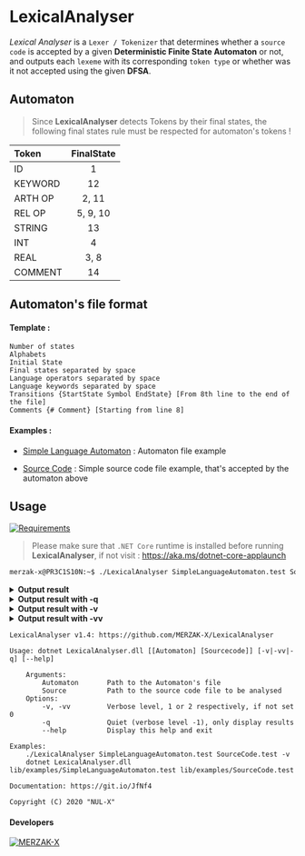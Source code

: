 # LexicalAnalyser
_Lexical Analyser_ is a `Lexer / Tokenizer` that determines whether a `source code` is accepted by a given **Deterministic Finite State Automaton** or not, and outputs each `lexeme` with its corresponding `token type` or whether was it not accepted using the given **DFSA**. 

## Automaton

> Since **LexicalAnalyser** detects Tokens by their final states, the following final states rule must be respected for automaton's tokens !

**Token**|**FinalState**
:-----|:-----:
|ID|1|
|KEYWORD|12|
|ARTH OP|2, 11|
|REL OP|5, 9, 10|
|STRING|13|
|INT|4|
|REAL|3, 8|
|COMMENT|14|

## Automaton's file format
#### Template :
```
Number of states
Alphabets
Initial State
Final states separated by space
Language operators separated by space
Language keywords separated by space
Transitions {StartState Symbol EndState} [From 8th line to the end of the file]
Comments {# Comment} [Starting from line 8]
```
#### Examples :

- [Simple Language Automaton](https://github.com/MERZAK-X/LexicalAnalyser/blob/master/lib/examples/SimpleLanguageAutomaton.test) : Automaton file example

- [Source Code](https://github.com/MERZAK-X/LexicalAnalyser/blob/master/lib/examples/SourceCode.test) : Simple source code file example, that's accepted by the automaton above

## Usage
[![Requirements](https://badgen.net/badge/Requirements/.NET%20Core%20Runtime/red)](https://aka.ms/dotnet-core-applaunch)
>  Please make sure that `.NET Core` runtime is installed before running **LexicalAnalyser**, if not visit : https://aka.ms/dotnet-core-applaunch

``` bash
merzak-x@PR3C1S10N:~$ ./LexicalAnalyser SimpleLanguageAutomaton.test SourceCode.test
```

<details>
  <summary><b>Output result</b></summary>

```
merzak-x@PR3C1S10N:~$ ./LexicalAnalyser SimpleLanguageAutomaton.test SourceCode.test

Automaton [SimpleLanguageAutomaton] : 

E = {0, 1, 4, 2, 15, 3, 6, 7, 8, 5, 9, 10, 11} ; 

A = {a, b, c, d, e, f, g, h, i, j, k, l, m, n, o, p, q, r, s, t, u, v, w, x, y, z, _, 0, 1, 2, 3, 4, 5, 6, 7, 8, 9, <, >, (, ), ", +, -, *, /, =} ; 

q₀ = 0 ; 

F = {1, 2, 3, 4, 5, 8, 9, 10, 11} ;

                                        
✓ <KEYWORD,{BEGIN}>
✓ <ID,{var}>
✓ <REL_OP,{=}>
✓ <STRING,{some quite long string with ¢ħæræŧ€rß +°c §.-?}>
✓ <KEYWORD,{IF}>
✓ <REAL,{13.4}>
✓ <REL_OP,{>=}>
✓ <INT,{77}>
✓ <KEYWORD,{THEN}>
✓ <ID,{variable}>
✓ <REL_OP,{=}>
✓ <INT,{99}>
✓ <ARTH_OP,{-}>
✓ <INT,{98}>
✓ <KEYWORD,{ELSE}>
✓ <ID,{var}>
✓ <REL_OP,{=}>
✓ <REAL,{17.54E^485512}>
✓ <INT,{1}>
✓ <INT,{-2}>
✓ <INT,{9}>
✓ <REL_OP,{=}>
✓ <INT,{8}>
✓ <INT,{8}>
✓ <ARTH_OP,{/}>
✓ <INT,{9}>
✓ <ID,{var}>
✓ <ARTH_OP,{*}>
✓ <INT,{-1}>
✓ <REL_OP,{<=}>
✓ <INT,{77}>
✓ <ARTH_OP,{/}>
✓ <INT,{18}>
✓ <ID,{test}>
✓ <REL_OP,{=}>
✓ <INT,{99}>
✓ <ARTH_OP,{+}>
✓ <INT,{98}>
✓ <ARTH_OP,{+}>
✓ <INT,{1}>
✓ <KEYWORD,{END}>

✓ The source file `SourceCode.test` is accepted by the automaton's described language !


Process finished with exit code 0.
  
```

</details>

<details>
  <summary><b>Output result with -q</b></summary>

```
merzak-x@PR3C1S10N:~$ dotnet LexicalAnalyser.dll "/home/merzak-x/EMSI/C#/Projects/LexicalAnalyser/lib/examples/SimpleLanguageAutomaton.test" "/home/merzak-x/EMSI/C#/Projects/LexicalAnalyser/lib/examples/SourceCode.test" -q


✓ <KEYWORD,{BEGIN}>
✓ <ID,{var}>
✓ <REL_OP,{=}>
✓ <STRING,{some quite long string with ¢ħæræŧ€rß +°c §.-?}>
✓ <KEYWORD,{IF}>
✓ <REAL,{13.4}>
✓ <REL_OP,{>=}>
✓ <INT,{77}>
✓ <KEYWORD,{THEN}>
✓ <ID,{variable}>
✓ <REL_OP,{=}>
✓ <INT,{99}>
✓ <ARTH_OP,{-}>
✓ <INT,{98}>
✓ <KEYWORD,{ELSE}>
✓ <ID,{var}>
✓ <REL_OP,{=}>
✓ <REAL,{17.54E^485512}>
✓ <INT,{1}>
✓ <INT,{-2}>
✓ <INT,{9}>
✓ <REL_OP,{=}>
✓ <INT,{8}>
✓ <INT,{8}>
✓ <ARTH_OP,{/}>
✓ <INT,{9}>
✓ <ID,{var}>
✓ <ARTH_OP,{*}>
✓ <INT,{-1}>
✓ <REL_OP,{<=}>
✓ <INT,{77}>
✓ <ARTH_OP,{/}>
✓ <INT,{18}>
✓ <ID,{test}>
✓ <REL_OP,{=}>
✓ <INT,{99}>
✓ <ARTH_OP,{+}>
✓ <INT,{98}>
✓ <ARTH_OP,{+}>
✓ <INT,{1}>
✓ <KEYWORD,{END}>

✓ The source file `SourceCode.test` is accepted by the automaton's described language !


Process finished with exit code 0.

```

</details>

<details>
  <summary><b>Output result with -v</b></summary>

```
merzak-x@PR3C1S10N:~$ dotnet LexicalAnalyser.dll "/home/merzak-x/EMSI/C#/Projects/LexicalAnalyser/lib/examples/SimpleLanguageAutomaton.test" "/home/merzak-x/EMSI/C#/Projects/LexicalAnalyser/lib/examples/SourceCode.test" -v

Automaton [SimpleLanguageAutomaton] : 

E = {0, 1, 4, 2, 15, 3, 6, 7, 8, 5, 9, 10, 11} ; 

A = {a, b, c, d, e, f, g, h, i, j, k, l, m, n, o, p, q, r, s, t, u, v, w, x, y, z, _, 0, 1, 2, 3, 4, 5, 6, 7, 8, 9, <, >, (, ), ", +, -, *, /, =} ; 

q₀ = 0 ; 

F = {1, 2, 3, 4, 5, 8, 9, 10, 11} ;

Source code : 

‎`‎`‎`‎
(* test comment *)
BEGIN
var = "some quite long string with ¢ħæræŧ€rß +°c §.-?";
IF 13.4 >= 77
THEN
    variable = 99 - 98;
ELSE
    var=17.54E^485512
    1-2;9=8;8/9;
    var*-1<=77/18;
    test=99+98+1;
END
‎`‎`‎`‎


✓ <KEYWORD,{BEGIN}>
✓ <ID,{var}>
✓ <REL_OP,{=}>
✓ <STRING,{some quite long string with ¢ħæræŧ€rß +°c §.-?}>
✓ <KEYWORD,{IF}>
✓ <REAL,{13.4}>
✓ <REL_OP,{>=}>
✓ <INT,{77}>
✓ <KEYWORD,{THEN}>
✓ <ID,{variable}>
✓ <REL_OP,{=}>
✓ <INT,{99}>
✓ <ARTH_OP,{-}>
✓ <INT,{98}>
✓ <KEYWORD,{ELSE}>
✓ <ID,{var}>
✓ <REL_OP,{=}>
✓ <REAL,{17.54E^485512}>
✓ <INT,{1}>
✓ <INT,{-2}>
✓ <INT,{9}>
✓ <REL_OP,{=}>
✓ <INT,{8}>
✓ <INT,{8}>
✓ <ARTH_OP,{/}>
✓ <INT,{9}>
✓ <ID,{var}>
✓ <ARTH_OP,{*}>
✓ <INT,{-1}>
✓ <REL_OP,{<=}>
✓ <INT,{77}>
✓ <ARTH_OP,{/}>
✓ <INT,{18}>
✓ <ID,{test}>
✓ <REL_OP,{=}>
✓ <INT,{99}>
✓ <ARTH_OP,{+}>
✓ <INT,{98}>
✓ <ARTH_OP,{+}>
✓ <INT,{1}>
✓ <KEYWORD,{END}>

✓ The source file `SourceCode.test` is accepted by the automaton's described language !


Process finished with exit code 0.

```

</details>

<details>
  <summary><b>Output result with -vv</b></summary>

```
merzak-x@PR3C1S10N:~$ dotnet LexicalAnalyser.dll "/home/merzak-x/EMSI/C#/Projects/LexicalAnalyser/lib/examples/SimpleLanguageAutomaton.test" "/home/merzak-x/EMSI/C#/Projects/LexicalAnalyser/lib/examples/SourceCode.test" -vv

Automaton [SimpleLanguageAutomaton] : 

E = {0, 1, 4, 2, 15, 3, 6, 7, 8, 5, 9, 10, 11} ; 

A = {a, b, c, d, e, f, g, h, i, j, k, l, m, n, o, p, q, r, s, t, u, v, w, x, y, z, _, 0, 1, 2, 3, 4, 5, 6, 7, 8, 9, <, >, (, ), ", +, -, *, /, =} ; 

Transitions: {
        σ(0, a) = 1
        σ(0, b) = 1
        σ(0, c) = 1
        σ(0, d) = 1
        σ(0, e) = 1
        σ(0, f) = 1
        σ(0, g) = 1
        σ(0, h) = 1
        σ(0, i) = 1
        σ(0, j) = 1
        σ(0, k) = 1
        σ(0, l) = 1
        σ(0, m) = 1
        σ(0, n) = 1
        σ(0, o) = 1
        σ(0, p) = 1
        σ(0, q) = 1
        σ(0, r) = 1
        σ(0, s) = 1
        σ(0, t) = 1
        σ(0, u) = 1
        σ(0, v) = 1
        σ(0, w) = 1
        σ(0, x) = 1
        σ(0, y) = 1
        σ(0, z) = 1
        σ(0, _) = 1
        σ(1, 0) = 1
        σ(1, 1) = 1
        σ(1, 2) = 1
        σ(1, 3) = 1
        σ(1, 4) = 1
        σ(1, 5) = 1
        σ(1, 6) = 1
        σ(1, 7) = 1
        σ(1, 8) = 1
        σ(1, 9) = 1
        σ(1, a) = 1
        σ(1, b) = 1
        σ(1, c) = 1
        σ(1, d) = 1
        σ(1, e) = 1
        σ(1, f) = 1
        σ(1, g) = 1
        σ(1, h) = 1
        σ(1, i) = 1
        σ(1, j) = 1
        σ(1, k) = 1
        σ(1, l) = 1
        σ(1, m) = 1
        σ(1, n) = 1
        σ(1, o) = 1
        σ(1, p) = 1
        σ(1, q) = 1
        σ(1, r) = 1
        σ(1, s) = 1
        σ(1, t) = 1
        σ(1, u) = 1
        σ(1, v) = 1
        σ(1, w) = 1
        σ(1, x) = 1
        σ(1, y) = 1
        σ(1, z) = 1
        σ(1, _) = 1
        σ(0, 0) = 4
        σ(0, 1) = 4
        σ(0, 2) = 4
        σ(0, 3) = 4
        σ(0, 4) = 4
        σ(0, 5) = 4
        σ(0, 6) = 4
        σ(0, 7) = 4
        σ(0, 8) = 4
        σ(0, 9) = 4
        σ(0, -) = 2
        σ(2, 0) = 4
        σ(2, 1) = 4
        σ(2, 2) = 4
        σ(2, 3) = 4
        σ(2, 4) = 4
        σ(2, 5) = 4
        σ(2, 6) = 4
        σ(2, 7) = 4
        σ(2, 8) = 4
        σ(2, 9) = 4
        σ(4, 0) = 4
        σ(4, 1) = 4
        σ(4, 2) = 4
        σ(4, 3) = 4
        σ(4, 4) = 4
        σ(4, 5) = 4
        σ(4, 6) = 4
        σ(4, 7) = 4
        σ(4, 8) = 4
        σ(4, 9) = 4
        σ(4, .) = 15
        σ(15, 0) = 3
        σ(15, 1) = 3
        σ(15, 2) = 3
        σ(15, 3) = 3
        σ(15, 4) = 3
        σ(15, 5) = 3
        σ(15, 6) = 3
        σ(15, 7) = 3
        σ(15, 8) = 3
        σ(15, 9) = 3
        σ(3, 0) = 3
        σ(3, 1) = 3
        σ(3, 2) = 3
        σ(3, 3) = 3
        σ(3, 4) = 3
        σ(3, 5) = 3
        σ(3, 6) = 3
        σ(3, 7) = 3
        σ(3, 8) = 3
        σ(3, 9) = 3
        σ(3, e) = 6
        σ(6, ^) = 7
        σ(7, 0) = 8
        σ(7, 1) = 8
        σ(7, 2) = 8
        σ(7, 3) = 8
        σ(7, 4) = 8
        σ(7, 5) = 8
        σ(7, 6) = 8
        σ(7, 7) = 8
        σ(7, 8) = 8
        σ(7, 9) = 8
        σ(8, 0) = 8
        σ(8, 1) = 8
        σ(8, 2) = 8
        σ(8, 3) = 8
        σ(8, 4) = 8
        σ(8, 5) = 8
        σ(8, 6) = 8
        σ(8, 7) = 8
        σ(8, 8) = 8
        σ(8, 9) = 8
        σ(0, =) = 5
        σ(0, <) = 9
        σ(0, >) = 10
        σ(9, =) = 5
        σ(9, >) = 5
        σ(10, =) = 5
        σ(0, +) = 11
        σ(0, *) = 11
        σ(0, /) = 11
} ; 

q₀ = 0 ; 

F = {1, 2, 3, 4, 5, 8, 9, 10, 11} ;

Source code : 

‎`‎`‎`‎
(* test comment *)
BEGIN
var = "some quite long string with ¢ħæræŧ€rß +°c §.-?";
IF 13.4 >= 77
THEN
    variable = 99 - 98;
ELSE
    var=17.54E^485512
    1-2;9=8;8/9;
    var*-1<=77/18;
    test=99+98+1;
END
‎`‎`‎`‎

✓ <KEYWORD,{BEGIN}>
✓ <ID,{var}>
✓ <REL_OP,{=}>
✓ <STRING,{some quite long string with ¢ħæræŧ€rß +°c §.-?}>
✓ <KEYWORD,{IF}>
✓ <REAL,{13.4}>
✓ <REL_OP,{>=}>
✓ <INT,{77}>
✓ <KEYWORD,{THEN}>
✓ <ID,{variable}>
✓ <REL_OP,{=}>
✓ <INT,{99}>
✓ <ARTH_OP,{-}>
✓ <INT,{98}>
✓ <KEYWORD,{ELSE}>
✓ <ID,{var}>
✓ <REL_OP,{=}>
✓ <REAL,{17.54E^485512}>
✓ <INT,{1}>
✓ <INT,{-2}>
✓ <INT,{9}>
✓ <REL_OP,{=}>
✓ <INT,{8}>
✓ <INT,{8}>
✓ <ARTH_OP,{/}>
✓ <INT,{9}>
✓ <ID,{var}>
✓ <ARTH_OP,{*}>
✓ <INT,{-1}>
✓ <REL_OP,{<=}>
✓ <INT,{77}>
✓ <ARTH_OP,{/}>
✓ <INT,{18}>
✓ <ID,{test}>
✓ <REL_OP,{=}>
✓ <INT,{99}>
✓ <ARTH_OP,{+}>
✓ <INT,{98}>
✓ <ARTH_OP,{+}>
✓ <INT,{1}>
✓ <KEYWORD,{END}>

✓ The source file `SourceCode.test` is accepted by the automaton's described language !


Process finished with exit code 0.

```

</details>

```
LexicalAnalyser v1.4: https://github.com/MERZAK-X/LexicalAnalyser

Usage: dotnet LexicalAnalyser.dll [[Automaton] [Sourcecode]] [-v|-vv|-q] [--help]

    Arguments:
        Automaton       Path to the Automaton's file
        Source          Path to the source code file to be analysed
    Options:
        -v, -vv         Verbose level, 1 or 2 respectively, if not set 0
        -q              Quiet (verbose level -1), only display results
        --help          Display this help and exit
        
Examples:
    ./LexicalAnalyser SimpleLanguageAutomaton.test SourceCode.test -v
    dotnet LexicalAnalyser.dll lib/examples/SimpleLanguageAutomaton.test lib/examples/SourceCode.test

Documentation: https://git.io/JfNf4

Copyright (C) 2020 "NUL-X"
```
#### Developers

[![MERZAK-X](https://badgen.net/badge/Developer/MERZAK-X/black?icon=github)](https://github.com/MERZAK-X)